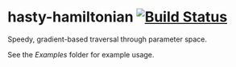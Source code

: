 # hasty-hamiltonian [![Build Status](https://secure.travis-ci.org/jtobin/hasty-hamiltonian.png)](http://travis-ci.org/jtobin/hasty-hamiltonian) 

Speedy, gradient-based traversal through parameter space.

See the *Examples* folder for example usage.

